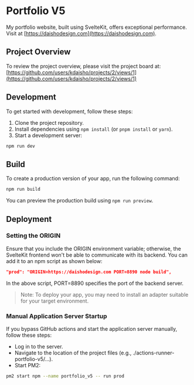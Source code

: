 # Portfolio V5

My portfolio website, built using SvelteKit, offers exceptional performance. Visit at [https://daishodesign.com](https://daishodesign.com).

## Project Overview

To review the project overview, please visit the project board at: [https://github.com/users/kdaisho/projects/2/views/1](https://github.com/users/kdaisho/projects/2/views/1)

## Development

To get started with development, follow these steps:

1. Clone the project repository.
2. Install dependencies using `npm install` (or `pnpm install` or `yarn`).
3. Start a development server:

```bash
npm run dev
```

## Build

To create a production version of your app, run the following command:

```bash
npm run build
```

You can preview the production build using `npm run preview`.

## Deployment

### Setting the ORIGIN

Ensure that you include the ORIGIN environment variable; otherwise, the SvelteKit frontend won't be able to communicate with its backend. You can add it to an npm script as shown below:

```json
"prod": "ORIGIN=https://daishodesign.com PORT=8890 node build",
```

In the above script, PORT=8890 specifies the port of the backend server.

> Note: To deploy your app, you may need to install an adapter suitable for your target environment.

### Manual Application Server Startup

If you bypass GitHub actions and start the application server manually, follow these steps:

- Log in to the server.
- Navigate to the location of the project files (e.g., ./actions-runner-portfolio-v5/...).
- Start PM2:

```bash
pm2 start npm --name portfolio_v5 -- run prod
```
